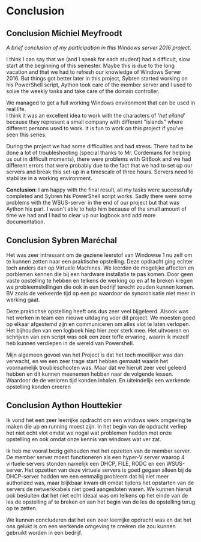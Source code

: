 # Conclusion

## Conclusion Michiel Meyfroodt

_A brief conclusion of my participation in this Windows server 2016 project._

I think I can say that we \(and I speak for each student\) had a difficult, slow start at the beginning of this semester. Maybe this is due to the long vacation and that we had to refresh our knowledge of Windows Server 2016. But things got better later in this project, Sybren started working on his PowerShell script, Aython took care of the member server and I used to solve the weekly tasks and take care of the domain controller.

We managed to get a full working Windows environment that can be used in real life.  
I think it was an excellent idea to work with the characters of '_het eiland_' because they represent a small company with different "islands" where different persons used to work. It is fun to work on this project if you've seen this series.

During the project we had some difficulties and had stress. There had to be done a lot of troubleshooting \(special thanks to Mr. Cordemans for helping us out in difficult moments\), there were problems with GitBook and we had different errors that were probably due to the fact that we had to set up our servers and break this set-up in a timescale of three hours. Servers need to stabilize in a working environment.

**Conclusion**: I am happy with the final result, all my tasks were successfully completed and Sybren his PowerShell script works. Sadly there were some problems with the WSUS-server in the end of our project but that was Aython his part. I wasn't able to help him because of the small amount of time we had and I had to clear up our logbook and add more documentation.

## Conclusion Sybren Maréchal

Het was zeer intressant om de geziene leerstof van Windowse 1 nu zelf om te kunnen zetten naar een praktische opstelling. Deze opdracht ging echter toch anders dan op Virtuele Machines. We leerden de mogelijke affecten en porblemen kennen die bij een hardware installatie te pas komen. Door geen vaste opstelling te hebben en telkens de werking op en af te breken kregen we probleemstellingen die ook in een bedrijf terecht zouden kunnen komen. BV zoals de verkeerde tijd op een pc waardoor de syncronisatie niet meer in werking gaat.

Deze praktichse opstelling heeft ons dus zeer veel bijgeleerd. Alsook was het werken in team een nieuwe uitdaging voor dit project. We moesten goed op elkaar afgestemd zijn en communiceren om alles vlot te laten verlopen. Het bijhouden van een logboek hiep hier zeer sterk mee. Het uitvoeren en schrijven van een script was ook een zeer toffe ervaring, waarin ik mezelf heb kunnen verdiepen in de wereld van Powershell.

Mijn algemeen gevoel van het Project is dat het toch moeilijker was dan verwacht, en we een zeer trage start hebben gemaakt waarin het voornamelijk troubleschooten was. Maar dat we hieruit zeer veel geleerd hebben en dit kunnen meenemen hebben naar de volgende lessen. Waardoor de de verloren tijd  konden inhalen. En uiteindelijk een werkende opstelling konden creeren 



## Conclusion Aython Houttekier

Ik vond het een zeer leerrijke opdracht om een windows werk omgeving te maken die up en running moest zijn. In het begin van de opdracht verliep het niet echt vlot omdat we nogal wat problemen hadden met onze opstelling en ook omdat onze kennis van windows wat ver zat.

Ik heb me vooral bezig gehouden met het opzetten van de member server. De member server moest functioneren als een hyper-V server waarop 4 virtuele servers stonden namelijk een DHCP, FILE, RODC en een WSUS-server. Het opzetten van deze virtuele servers is goed gegaan alleen bij de DHCP-server hadden we een eenmalig probleem dat hij niet meer authorized was, maar blijkbaar kwam dit omdat tijdens het opstarten van de servers de netwerkkabels niet goed aangesloten waren. We kunnen hieruit ook besluiten dat het niet echt ideaal was om telkens op het einde van de les de opstelling af te breken en aan het begin van de les de opstelling terug op te zetten.

We kunnen concluderen dat het een zeer leerrijke opdracht was en dat het ons gelukt is om een werkende omgeving te creëren die zou kunnen gebruikt worden in een bedrijf.


